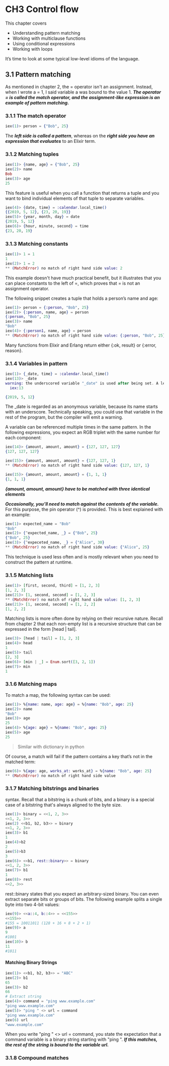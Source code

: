 # CH3 Control flow

This chapter covers

- Understanding pattern matching
- Working with multiclause functions
- Using conditional expressions
- Working with loops

It’s time to look at some typical low-level idioms of the language.

## 3.1 Pattern matching

As mentioned in chapter 2, the = operator isn't an assignment. Instead, when I wrote a = 1, I said variable a was bound to the value 1. ***The operator = is called the match operator, and the assignment-like expression is an example of pattern matching.***

### 3.1.1 The match operator

```elixir
iex(1)> person = {"Bob", 25}
```

The ***left side is called a pattern***, whereas on the ***right side you have an expression that evaluates*** to an Elixir term.

### 3.1.2 Matching tuples

```elixir
iex(1)> {name, age} = {"Bob", 25}
iex(2)> name
Bob
iex(3)> age
25
```

This feature is useful when you call a function that returns a tuple and you want to bind individual elements of that tuple to separate variables.

```elixir
iex(4)> {date, time} = :calendar.local_time()
{{2019, 5, 12}, {23, 20, 19}}
iex(5)> {year, month, day} = date
{2019, 5, 12}
iex(6)> {hour, minute, second} = time
{23, 20, 19}
```

### 3.1.3 Matching constants

```elixir
iex(1)> 1 = 1
1
iex(2)> 1 = 2
** (MatchError) no match of right hand side value: 2
```

This example doesn't have much practical benefit, but it illustrates that you can place constants to the left of =, which proves that = is not an assignment operator.

The following snippet creates a tuple that holds a person’s name and age:

```elixir
iex(1)> person = {:person, "Bob", 25}
iex(2)> {:person, name, age} = person
{:person, "Bob", 25}
iex(3)> name
"Bob"
iex(4)> {:person1, name, age} = person
** (MatchError) no match of right hand side value: {:person, "Bob", 25}
```

Many functions from Elixir and Erlang return either {:ok, result} or {:error, reason}.

### 3.1.4 Variables in pattern

```elixir
iex(1)> {_date, time} = :calendar.local_time()
iex(13)> _date
warning: the underscored variable "_date" is used after being set. A leading underscore indicates that the value of the variable should be ignored. If this is intended please rename the variable to remove the underscore
  iex:13

{2019, 5, 12}
```

The _date is regarded as an anonymous variable, because its name starts with an underscore. Technically speaking, you could use that variable in the rest of the program, but the compiler will emit a warning.

A variable can be referenced multiple times in the same pattern. In the following expressions, you expect an RGB triplet with the same number for each component:

```elixir
iex(14)> {amount, amount, amount} = {127, 127, 127}
{127, 127, 127}

iex(15)> {amount, amount, amount} = {127, 127, 1}
** (MatchError) no match of right hand side value: {127, 127, 1}

iex(15)> {amount, amount, amount} = {1, 1, 1}
{1, 1, 1}
```

***{amount, amount, amount} have to be matched with three identical elements***

***Occasionally, you’ll need to match against the contents of the variable.***  For this purpose, the pin operator (^) is provided. This is best explained with an example:

```elixir
iex(1)> expected_name = "Bob"
"Bob"
iex(2)> {^expected_name, _} = {"Bob", 25}
{"Bob", 25}
iex(3)> {^expeceted_name, _} = {"Alice", 30}
** (MatchError) no match of right hand side value: {"Alice", 25}
```

This technique is used less often and is mostly relevant when you need to construct the pattern at runtime.

### 3.1.5 Matching lists

```elixir
iex(1)> [first, second, third] = [1, 2, 3]
[1, 2, 3]
iex(21)> [1, second, second] = [1, 2, 3]
** (MatchError) no match of right hand side value: [1, 2, 3]    
iex(21)> [1, second, second] = [1, 2, 2]
[1, 2, 2]
```

Matching lists is more often done by relying on their recursive nature. Recall from chapter 2 that each non-empty list is a recursive structure that can be expressed in the form [head | tail]. 

```elixir
iex(3)> [head | tail] = [1, 2, 3]
iex(4)> head
1
iex(5)> tail
[2, 3]
iex(6)> [min | _] = Enum.sort([3, 2, 1])
iex(7)> min
1
```

### 3.1.6 Matching maps

To match a map, the following syntax can be used:

```elixir
iex(1)> %{name: name, age: age} = %{name: "Bob", age: 25}
iex(2)> name
"Bob"
iex(3)> age
25
iex(4)> %{age: age} = %{name: "Bob", age: 25}
iex(5)> age
25
```

> Similar with dictionary in python

Of course, a match will fail if the pattern contains a key that’s not in the matched term:

```elixir
iex(6)> %{age: age, works_at: works_at} = %{name: "Bob", age: 25}
** (MatchError) no match of right hand side value
```

### 3.1.7 Matching bitstrings and binaries

syntax. Recall that a bitstring is a chunk of bits, and a binary is a special case of a bitstring that's always aligned to the byte size.

```elixir
iex(1)> binary = <<1, 2, 3>>
<<1, 2, 3>>
iex(2) <<b1, b2, b3>> = binary
<<1, 2, 3>>
iex(3)> b1
1
iex(4)>b2
2
iex(5)>b3
3
iex(6)> <<b1, rest::binary>> = binary
<<1, 2, 3>>
iex(7)> b1
1
iex(8)> rest
<<2, 3>>
```

rest::binary states that you expect an arbitrary-sized binary. You can even extract separate bits or groups of bits. The following example splits a single byte into two 4-bit values:

```elixir
iex(9)> <<a::4, b::4>> = <<155>>
<<155>>
#155 = 10011011 (128 + 16 + 8 + 2 + 1)
iex(9)> a
9
#1001
iex(10)> b
11
#1011
```

#### Matching Binary Strings

```elixir
iex(1)> <<b1, b2, b3>> = "ABC"
iex(2)> b1
65
iex(3)> b2
66
# Extract string
iex(4)> command = "ping www.example.com"
"ping www.example.com"
iex(5)> "ping " <> url = command
"ping www.example.com"
iex(6) url
"www.example.com"
```

When you write "ping " <> url = command, you state the expectation that a command variable is a binary string starting with "ping ". ***If this matches, the rest of the string is bound to the variable url.***

### 3.1.8 Compound matches

